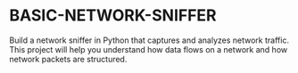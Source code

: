 # BASIC-NETWORK-SNIFFER
Build a network sniffer in Python that captures and analyzes network traffic. This project will help you understand how data flows on a network and how network packets are structured.
